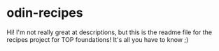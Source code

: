# odin-recipes
Hi! I'm not really great at descriptions, but this is the readme file for the recipes project for TOP foundations! It's all you have to know ;)
